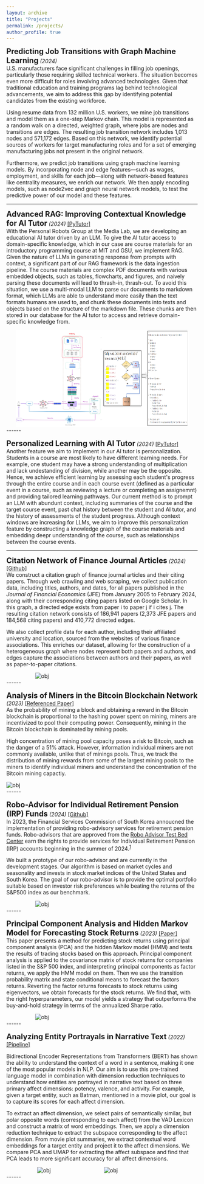 ```yaml
---
layout: archive
title: "Projects"
permalink: /projects/
author_profile: true
---
```

<span style="font-size: 1.4em; font-weight: bold;">Predicting Job Transitions with Graph Machine Learning</span> <em>(2024)</em> 
<br>
U.S. manufacturers face significant challenges in filling job openings, particularly those requiring skilled technical workers. The situation becomes even more difficult for roles involving advanced technologies. Given that traditional education and training programs lag behind technological advancements, we aim to address this gap by identifying potential candidates from the existing workforce.

Using resume data from 132 million U.S. workers, we mine job transitions and model them as a one-step Markov chain. This model is represented as a random walk on a directed, weighted graph, where jobs are nodes and transitions are edges. The resulting job transition network includes 1,013 nodes and 571,172 edges. Based on this network, we identify potential sources of workers for target manufacturing roles and for a set of emerging manufacturing jobs not present in the original network.

Furthermore, we predict job transitions using graph machine learning models. By incorporating node and edge features—such as wages, employment, and skills for each job—along with network-based features like centrality measures, we enrich our network. We then apply encoding models, such as node2vec and graph neural network models, to test the predictive power of our model and these features.

------

<span style="font-size: 1.4em; font-weight: bold;">Advanced RAG: Improving Contextual Knowledge for AI Tutor</span> <em>(2024)</em> 
<a href="https://www.media.mit.edu/projects/pytutor-empowering-equitable-education-pathways-in-computing-with-generative-ai/overview/">[PyTutor]</a>
<br>
With the Personal Robots Group at the Media Lab, we are developing an educational AI tutor driven by an LLM. To give the AI tutor access to domain-specific knowledge, which in our case are course materials for an introductory programming course at MIT and GSU, we implement RAG. Given the nature of LLMs in generating response from prompts with context, a significant part of our RAG framework is the data ingestion pipeline. The course materials are complex PDF documents with various embedded objects, such as tables, flowcharts, and figures, and naively parsing these documents will lead to thrash-in, thrash-out. To avoid this situation, we use a multi-modal LLM to parse our documents to markdown format, which LLMs are able to understand more easily than the text formats humans are used to, and chunk these documents into texts and objects based on the structure of the markdown file. These chunks are then stored in our database for the AI tutor to access and retrieve domain-specific knowledge from. 

<div style="display: flex; justify-content: center;">
  <img width="45%" src="/images/pytutor_1.png" alt="obj">
  <img width="45%" src="/images/pytutor_2.png" alt="obj">
</div>
------

<span style="font-size: 1.4em; font-weight: bold;">Personalized Learning with AI Tutor</span> <em>(2024)</em> 
<a href="https://www.media.mit.edu/projects/pytutor-empowering-equitable-education-pathways-in-computing-with-generative-ai/overview/">[PyTutor]</a>
<br>
Another feature we aim to implement in our AI tutor is personalization. Students in a course are most likely to have different learning needs. For example, one student may have a strong understanding of multiplication and lack undestanding of division, while another may be the opposite. Hence, we achieve efficient learning by assessing each student's progress through the entire course and in each course event (defined as a particular event in a course, such as reviewing a lecture or completing an assignemnt) and  providing tailored learning pathways. Our current method is to prompt an LLM with abundunt context, including summaries of the course and the target course event, past chat history between the student and AI tutor, and the history of assessments of the student progress. Although context windows are increasing for LLMs, we aim to improve this personalization feature by constructing a knowledge graph of the course materials and embedding deepr understanding of the course, such as relationships between the course events. 

------

<span style="font-size: 1.4em; font-weight: bold;">Citation Network of Finance Journal Articles</span> <em>(2024)</em> 
<a href="https://github.com/parkakn/Citation-Network-Finance-Journals">[Github]</a>
<br>
We construct a citation graph of finance journal articles and their citing papers. Through web crawling and web scraping, we collect publication data, including titles, authors, and dates, for all papers published in the *Journal of Financial Economics* (JFE) from January 2005 to February 2024, along with their corresponding citing papers listed on Google Scholar. In this graph, a directed edge exists from paper i to paper j if i cites j. The resulting citation network consists of 186,941 papers (2,373 JFE papers and 184,568 citing papers) and 410,772 directed edges.

We also collect profile data for each author, including their affiliated university and location, sourced from the websites of various finance associations. This enriches our dataset, allowing for the construction of a heterogeneous graph where nodes represent both papers and authors, and edges capture the associations between authors and their papers, as well as paper-to-paper citations. 
<div style="display: flex; justify-content: center;">
  <img width="70%" src="/images/citation network zoom 1.png" alt="obj">
</div>
------

<span style="font-size: 1.4em; font-weight: bold;">Analysis of Miners in the Bitcoin Blockchain Network</span> <em>(2023)</em> 
<a href="https://mitsloan.mit.edu/shared/ods/documents?PublicationDocumentID=7981">[Referenced Paper]</a>
<br>
As the probability of mining a block and obtaining a reward in the Bitcoin blockchain is proportional to the hashing power spent on mining, miners are incentivized to pool their computing power. Consequently, mining in the Bitcoin blockchain is dominated by mining pools. 

High concentration of mining pool capacity poses a risk to Bitcoin, such as the danger of a 51% attack. However, information individual miners are not commonly available, unlike that of minings pools. Thus, we track the distribution of mining rewards from some of the largest mining pools to the miners to identify individual miners and understand the concentration of the Bitcoin mining capactiy. 
<div style="display: flex; justify-content: center;">
  <img width="100%" src="/images/Antpool_dist_graph-1.png" alt="obj">
</div>
------

<span style="font-size: 1.4em; font-weight: bold;">Robo-Advisor for Individual Retirement Pension (IRP) Funds</span> <em>(2024)</em> 
<a href="https://github.com/kangokseo/cqralgo?tab=readme-ov-file">[Github]</a>
<br>
In 2023, the Financial Services Commission of South Korea annoucned the implementation of providing robo-advisory services for retirement pension funds. Robo-advisors that are approved from the [Robo Advisor Test Bed Center](https://www.ratestbed.kr:7443/portal/main/main.do) earn the rights to provide services for Individual Retirement Pension (IRP) accounts beginning in the summer of 2024.<sup>[1](https://www.digitaltoday.co.kr/news/articleView.html?idxno=513226)</sup> 

We built a prototype of our robo-advisor and are currently in the development stages. Our algorithm is based on market cycles and seasonality and invests in stock market indices of the United States and South Korea. The goal of our robo-advisor is to provide the optimal portfolio suitable based on investor risk preferences while beating the returns of the S&P500 index as our benchmark.
<div style="display: flex; justify-content: center;">
  <img width="70%" src="/images/backtest.png" alt="obj">
</div>
------

<span style="font-size: 1.4em; font-weight: bold;">Principal Component Analysis and Hidden Markov Model for Forecasting Stock Returns</span> <em>(2023)</em> 
<a href="https://arxiv.org/abs/2307.00459">[Paper]</a>
<br>
This paper presents a method for predicting stock returns using principal component analysis (PCA) and the hidden Markov model (HMM) and tests the results of trading stocks based on this approach. Principal component analysis is applied to the covariance matrix of stock returns for companies listed in the S&P 500 index, and interpreting principal components as factor returns, we apply the HMM model on them. Then we use the transition probability matrix and state conditional means to forecast the factors returns. Reverting the factor returns forecasts to stock returns using eigenvectors, we obtain forecasts for the stock returns. We find that, with the right hyperparameters, our model yields a strategy that outperforms the buy-and-hold strategy in terms of the annualized Sharpe ratio.
<div style="display: flex; justify-content: center;">
  <img width="70%" src="/images/hmm.png" alt="obj">
</div>
------

<span style="font-size: 1.4em; font-weight: bold;">Analyzing Entity Portrayals in Narrative Text</span> <em>(2022)</em> 
[[Pipeline]](/images/dimensionality_reduction.pdf) 
<br>

Bidirectional Encoder Representations from Transformers (BERT) has shown the ability to understand the context of a word in a sentence, making it one of the most popular models in NLP. Our aim is to use this pre-trained language model in combination with dimension reduction techniques to understand how entities are portrayed in narrative text based on three primary affect dimensions: potency, valence, and activity. For example, given a target entity, such as Batman, mentioned in a movie plot, our goal is to capture its scores for each affect dimension. 

To extract an affect dimension, we select pairs of semantically similar, but polar opposite words (corresponding to each affect) from the VAD Lexicon and construct a matrix of word embeddings. Then, we apply a dimension reduction technique to extract the subspace corresponding to the affect dimension. From movie plot summaries, we extract contextual word embeddings for a target entity and project it to the affect dimensions. We compare PCA and UMAP for extracting the affect subspace and find that PCA leads to more significant accuracy for all affect dimensions.

<div style="display: flex; justify-content: center;">
  <img width="35%" src="/images/word affect scores.jpeg" alt="obj">
  <img width="33%" src="/images/results_ASP.png" alt="obj">
</div>
------



